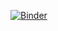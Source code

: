 [![Binder](https://mybinder.org/badge_logo.svg)](https://mybinder.org/v2/gh/aluthfian/river_landlab/HEAD)
